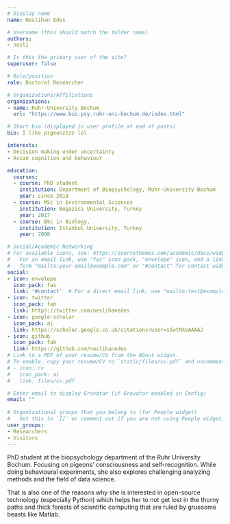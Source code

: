 ```yaml
---
# Display name
name: Neslihan Edes

# Username (this should match the folder name)
authors:
- nesli

# Is this the primary user of the site?
superuser: false

# Role/position
role: Doctoral Researcher

# Organizations/Affiliations
organizations:
- name: Ruhr-University Bochum
  url: "https://www.bio.psy.ruhr-uni-bochum.de/index.html"

# Short bio (displayed in user profile at end of posts)
bio: I like pigeonzzzz lol 

interests:
- Decision making under uncertainty
- Avian cognition and behaviour

education:
  courses:
  - course: PhD student
    institution: Department of Biopsychology, Ruhr-University Bochum
    year: since 2018
  - course: MSc in Environmental Sciences
    institution: Bogazici University, Turkey
    year: 2017
  - course: BSc in Biology, 
    institution: Istanbul University, Turkey
    year: 2008

# Social/Academic Networking
# For available icons, see: https://sourcethemes.com/academic/docs/widgets/#icons
#   For an email link, use "fas" icon pack, "envelope" icon, and a link in the
#   form "mailto:your-email@example.com" or "#contact" for contact widget.
social:
- icon: envelope
  icon_pack: fas
  link: '#contact'  # For a direct email link, use "mailto:test@example.org".
- icon: twitter
  icon_pack: fab
  link: https://twitter.com/neslihanedes
- icon: google-scholar
  icon_pack: ai
  link: https://scholar.google.co.uk/citations?user=sIwtMXoAAAAJ
- icon: github
  icon_pack: fab
  link: https://github.com/neslihanedes
# Link to a PDF of your resume/CV from the About widget.
# To enable, copy your resume/CV to `static/files/cv.pdf` and uncomment the lines below.  
# - icon: cv
#   icon_pack: ai
#   link: files/cv.pdf

# Enter email to display Gravatar (if Gravatar enabled in Config)
email: ""
  
# Organizational groups that you belong to (for People widget)
#   Set this to `[]` or comment out if you are not using People widget.  
user_groups:
- Researchers
- Visitors
---
```


PhD student at the biopsychology department of the Ruhr University Bochum. Focusing on pigeons’ consciousness and self-recognition. While doing behavioural experiments, she also explores challenging analyzing methods and the field of data science. 

That is also one of the reasons why she is interested in open-source technology (especially Python) which helps her to not get lost in the thorny paths and thick forests of scientific computing that are ruled by gruesome beasts like Matlab.

